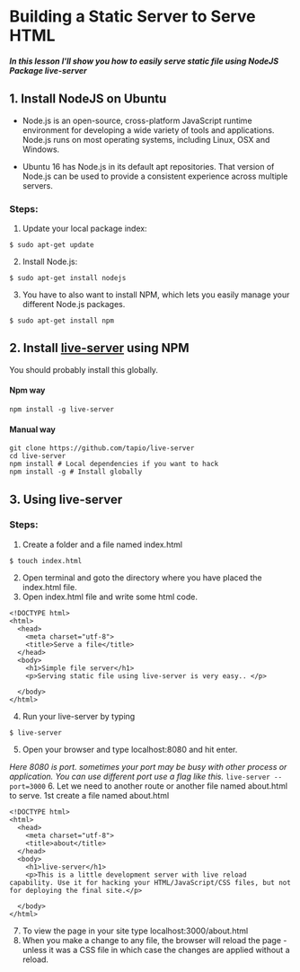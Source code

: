 # Building a Static Server to Serve HTML

##### In this lesson I'll show you how to easily serve static file using NodeJS Package live-server

## 1. Install NodeJS on Ubuntu

* Node.js is an open-source, cross-platform JavaScript runtime environment for developing a wide variety of tools and applications. Node.js runs on most operating systems, including Linux, OSX and Windows.

* Ubuntu 16 has Node.js in its default apt repositories. That version of Node.js can be used to provide a consistent experience across multiple servers.

### Steps:
1. Update your local package index:
```
$ sudo apt-get update
```
2. Install Node.js:
```
$ sudo apt-get install nodejs
```
3. You have to also want to install NPM, which lets you easily manage your different Node.js packages.
```
$ sudo apt-get install npm
```

## 2. Install [live-server](https://www.npmjs.com/package/live-server) using NPM

You should probably install this globally.

#### Npm way
  ```
  npm install -g live-server
  ```
#### Manual way
```
git clone https://github.com/tapio/live-server
cd live-server
npm install # Local dependencies if you want to hack
npm install -g # Install globally
```
## 3. Using live-server
### Steps:
1. Create a folder and a file named index.html
```
$ touch index.html
```
2. Open terminal and goto the directory where you have placed the index.html file.
3. Open index.html file and write some html code.
```
<!DOCTYPE html>
<html>
  <head>
    <meta charset="utf-8">
    <title>Serve a file</title>
  </head>
  <body>
    <h1>Simple file server</h1>
    <p>Serving static file using live-server is very easy.. </p>

  </body>
</html>
```
4. Run your live-server by typing
```
$ live-server
```
5. Open your browser and type localhost:8080 and hit enter.

  *Here 8080 is port. sometimes your port may be busy with other process or application. You can use different port use a flag like this.*
    ```
    live-server --port=3000
    ```
6. Let we need to another route or another file named about.html to serve. 1st create a file named about.html
```
<!DOCTYPE html>
<html>
  <head>
    <meta charset="utf-8">
    <title>about</title>
  </head>
  <body>
    <h1>live-server</h1>
    <p>This is a little development server with live reload capability. Use it for hacking your HTML/JavaScript/CSS files, but not for deploying the final site.</p>

  </body>
</html>
```
7. To view the page in your site type localhost:3000/about.html
8.  When you make a change to any file, the browser will reload the page - unless it was a CSS file in which case the changes are applied without a reload.
